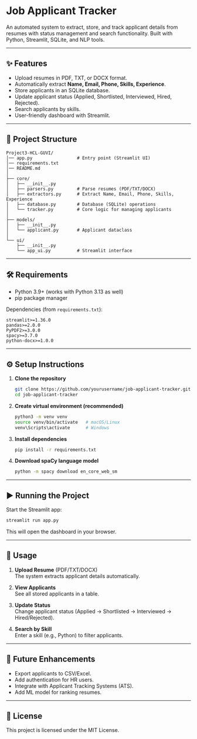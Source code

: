 # Job Applicant Tracker

An automated system to extract, store, and track applicant details from resumes with status management and search functionality. Built with Python, Streamlit, SQLite, and NLP tools.

---

## ✨ Features
- Upload resumes in PDF, TXT, or DOCX format.
- Automatically extract **Name, Email, Phone, Skills, Experience**.
- Store applicants in an SQLite database.
- Update applicant status (Applied, Shortlisted, Interviewed, Hired, Rejected).
- Search applicants by skills.
- User-friendly dashboard with Streamlit.

---

## 📂 Project Structure
```
Project3-HCL-GUVI/
│── app.py                 # Entry point (Streamlit UI)
│── requirements.txt
│── README.md
│
├── core/
│   ├── __init__.py
│   ├── parsers.py         # Parse resumes (PDF/TXT/DOCX)
│   ├── extractors.py      # Extract Name, Email, Phone, Skills, Experience
│   ├── database.py        # Database (SQLite) operations
│   └── tracker.py         # Core logic for managing applicants
│
├── models/
│   ├── __init__.py
│   └── applicant.py       # Applicant dataclass
│
└── ui/
    ├── __init__.py
    └── app_ui.py          # Streamlit interface
```

---

## 🛠️ Requirements
- Python 3.9+ (works with Python 3.13 as well)
- pip package manager

Dependencies (from `requirements.txt`):
```
streamlit>=1.36.0
pandas>=2.0.0
PyPDF2>=3.0.0
spacy>=3.7.0
python-docx>=1.0.0
```

---

## ⚙️ Setup Instructions

1. **Clone the repository**
   ```bash
   git clone https://github.com/yourusername/job-applicant-tracker.git
   cd job-applicant-tracker
   ```

2. **Create virtual environment (recommended)**
   ```bash
   python3 -m venv venv
   source venv/bin/activate   # macOS/Linux
   venv\Scripts\activate      # Windows
   ```

3. **Install dependencies**
   ```bash
   pip install -r requirements.txt
   ```

4. **Download spaCy language model**
   ```bash
   python -m spacy download en_core_web_sm
   ```

---

## ▶️ Running the Project

Start the Streamlit app:
```bash
streamlit run app.py
```

This will open the dashboard in your browser.

---

## 📖 Usage

1. **Upload Resume** (PDF/TXT/DOCX)  
   The system extracts applicant details automatically.

2. **View Applicants**  
   See all stored applicants in a table.

3. **Update Status**  
   Change applicant status (Applied → Shortlisted → Interviewed → Hired/Rejected).

4. **Search by Skill**  
   Enter a skill (e.g., Python) to filter applicants.

---

## 🚀 Future Enhancements
- Export applicants to CSV/Excel.
- Add authentication for HR users.
- Integrate with Applicant Tracking Systems (ATS).
- Add ML model for ranking resumes.

---

## 📜 License
This project is licensed under the MIT License.
